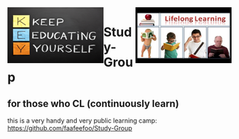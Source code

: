 <img align="left" width="216" height="126" src="/images/lifelong-learning.jpg">
<img align="right" width="216" height="126" src="/images/LifeLongLearning.jpg">


#
# Study-Group
## for those who CL (continuously learn)

this is a very handy and very public learning camp: https://github.com/faafeefoo/Study-Group

